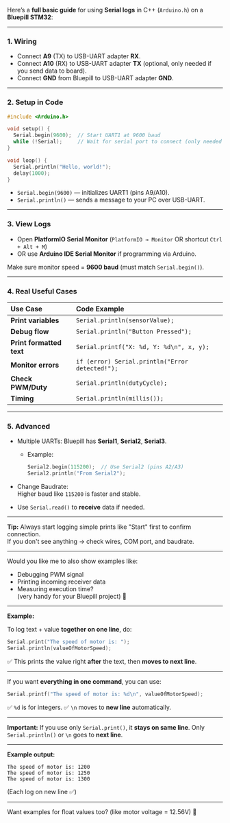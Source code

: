 Here’s a **full basic guide** for using **Serial logs** in C++ (`Arduino.h`) on a **Bluepill STM32**:

---

### 1. **Wiring**
- Connect **A9** (TX) to USB-UART adapter **RX**.
- Connect **A10** (RX) to USB-UART adapter **TX** (optional, only needed if you send data to board).
- Connect **GND** from Bluepill to USB-UART adapter **GND**.

---

### 2. **Setup in Code**

```cpp
#include <Arduino.h>

void setup() {
  Serial.begin(9600);  // Start UART1 at 9600 baud
  while (!Serial);     // Wait for serial port to connect (only needed for some boards)
}

void loop() {
  Serial.println("Hello, world!");
  delay(1000);
}
```

- `Serial.begin(9600)` — initializes UART1 (pins A9/A10).
- `Serial.println()` — sends a message to your PC over USB-UART.

---

### 3. **View Logs**

- Open **PlatformIO Serial Monitor** (`PlatformIO → Monitor` OR shortcut `Ctrl + Alt + M`)  
- OR use **Arduino IDE Serial Monitor** if programming via Arduino.

Make sure monitor speed = **9600 baud** (must match `Serial.begin()`).

---

### 4. **Real Useful Cases**

| Use Case | Code Example |
|:---------|:-------------|
| **Print variables** | `Serial.println(sensorValue);` |
| **Debug flow** | `Serial.println("Button Pressed");` |
| **Print formatted text** | `Serial.printf("X: %d, Y: %d\n", x, y);` |
| **Monitor errors** | `if (error) Serial.println("Error detected!");` |
| **Check PWM/Duty** | `Serial.println(dutyCycle);` |
| **Timing** | `Serial.println(millis());` |

---

### 5. **Advanced**
- Multiple UARTs: Bluepill has **Serial1**, **Serial2**, **Serial3**.
  - Example:  
    ```cpp
    Serial2.begin(115200);  // Use Serial2 (pins A2/A3)
    Serial2.println("From Serial2");
    ```

- Change Baudrate:  
  Higher baud like `115200` is faster and stable.

- Use `Serial.read()` to **receive** data if needed.

---

**Tip:** Always start logging simple prints like "Start" first to confirm connection.  
If you don't see anything → check wires, COM port, and baudrate.

---

Would you like me to also show examples like:  
- Debugging PWM signal  
- Printing incoming receiver data  
- Measuring execution time?  
(very handy for your Bluepill project) 🚀


---

**Example:**

To log text + value **together on one line**, do:

```cpp
Serial.print("The speed of motor is: ");
Serial.println(valueOfMotorSpeed);
```

✅ This prints the value right **after** the text, then **moves to next line**.

---

If you want **everything in one command**, you can use:

```cpp
Serial.printf("The speed of motor is: %d\n", valueOfMotorSpeed);
```

✅ `%d` is for integers.
✅ `\n` moves to **new line** automatically.

---

**Important:**
If you use only `Serial.print()`, it **stays on same line**.
Only `Serial.println()` or `\n` goes to **next line**.

---

**Example output:**
```
The speed of motor is: 1200
The speed of motor is: 1250
The speed of motor is: 1300
```

(Each log on new line ✅)

---

Want examples for float values too? (like motor voltage = 12.56V) 🚀


